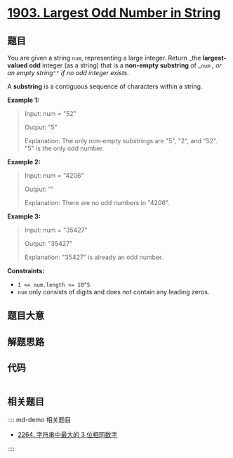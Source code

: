 # [1903. Largest Odd Number in String](https://leetcode.com/problems/largest-odd-number-in-string/)

## 题目

You are given a string `num`, representing a large integer. Return _the
**largest-valued odd** integer (as a string) that is a **non-empty substring**
of _`num` _, or an empty string_`""` _if no odd integer exists_.

A **substring** is a contiguous sequence of characters within a string.

**Example 1:**

> Input: num = "52"
>
> Output: "5"
>
> Explanation: The only non-empty substrings are "5", "2", and "52". "5" is the only odd number.

**Example 2:**

> Input: num = "4206"
>
> Output: ""
>
> Explanation: There are no odd numbers in "4206".

**Example 3:**

> Input: num = "35427"
>
> Output: "35427"
>
> Explanation: "35427" is already an odd number.

**Constraints:**

- `1 <= num.length <= 10^5`
- `num` only consists of digits and does not contain any leading zeros.

## 题目大意

## 解题思路

## 代码

```javascript

```

## 相关题目

:::: md-demo 相关题目

- [2264. 字符串中最大的 3 位相同数字](https://leetcode.com/problems/largest-3-same-digit-number-in-string)

::::
